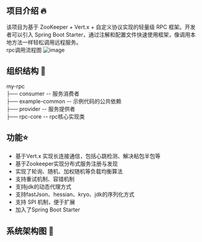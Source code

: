 ## 项目介绍 🔥
该项目为基于 ZooKeeper + Vert.x + 自定义协议实现的轻量级 RPC 框架。开发者可以引入 Spring Boot Starter，通过注解和配置文件快速使用框架，像调用本地方法一样轻松调用远程服务。  
rpc调用流程图
![image](https://github.com/shuiking/my-rpc/assets/86963048/bca5fa90-538c-4646-8dfc-f7e6a829cc35)

## 组织结构 🚀
my-rpc  
├── consumer        -- 服务消费者  
├── example-common  -- 示例代码的公共依赖  
├── provider        -- 服务提供者  
├── rpc-core        -- rpc核心实现类


## 功能⭐   
* 基于Vert.x 实现长连接通信，包括心跳检测、解决粘包半包等  
* 基于Zookeeper实现分布式服务注册与发现  
* 实现了轮询、随机、加权随机等负载均衡算法
* 支持重试机制、容错机制  
* 支持jdk的动态代理方式  
* 支持fastJson、hessian、kryo、jdk的序列化方式  
* 支持 SPI 机制，便于扩展  
* 加入了Spring Boot Starter

## 系统架构图 💫




